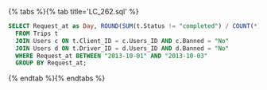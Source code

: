 {% tabs %}{% tab title='LC_262.sql' %}

```sql
SELECT Request_at as Day, ROUND(SUM(t.Status != "completed") / COUNT(*), 2) as "Cancellation Rate"
  FROM Trips t
  JOIN Users c ON t.Client_ID = c.Users_ID AND c.Banned = "No"
  JOIN Users d ON t.Driver_ID = d.Users_ID AND d.Banned = "No"
  WHERE Request_at BETWEEN "2013-10-01" AND "2013-10-03"
  GROUP BY Request_at;
```

{% endtab %}{% endtabs %}
